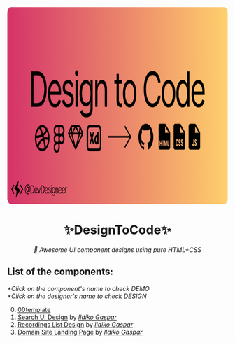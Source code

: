 <div align='center'>
  <img src='https://github.com/DevDesigneer/designtocode/blob/main/site/banner.png' height='450'/>
  <h1>✨DesignToCode✨</h1>
  <em> 🦋 Awesome UI component designs using pure HTML+CSS </em>
</div>

## List of the components:

_\*Click on the component's name to check DEMO_<br/>
_\*Click on the designer's name to check DESIGN_

0. [00template](https://devdesigneer.github.io/designtocode/00template/)
1. [Search UI Design](https://devdesigneer.github.io/designtocode/01searchUI-1/) by _[Ildiko Gaspar](https://dribbble.com/shots/14183671-Search-UI-Design)_
2. [Recordings List Design](https://devdesigneer.github.io/designtocode/02recList/) by _[Ildiko Gaspar](https://dribbble.com/shots/14165497-Recordings-List)_
3. [Domain Site Landing Page](https://absphreak.github.io/designtocode/03domainLandingSite/) by _[Ildiko Gaspar](https://dribbble.com/shots/14033752-Domain-Site-Landing-Page)_
